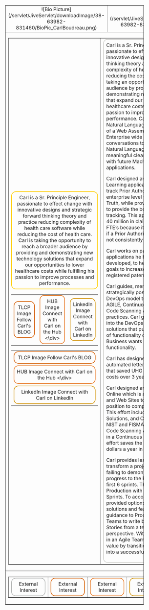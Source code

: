 <table border="1" cellpadding="8" cellspacing="1" style="width: 90%;">

<tbody>

<tr>

<td width="20%">

<div style="text-align: center;">![Bio Picture](/servlet/JiveServlet/downloadImage/38-63982-831460/BioPic_CarlBoudreau.png)</div>

</td>

<td width="80%">

<div style="text-align: center;">![Bio Cloud](/servlet/JiveServlet/downloadImage/38-63982-831461/TLCP_BIO.png)</div>

</td>

</tr>

<tr>

<td colspan="2">

<table border="1" cellpadding="4" cellspacing="4" style="width: 100%;">

<tbody>

<tr>

<td width="33%">

<div style="border-radius: 15px; border: 2px solid #ffcd00; padding: 8px; text-align: center;">Carl is a Sr. Principle Engineer, passionate to effect change with innovative designs and strategic forward thinking theory and practice reducing complexity of health care software while reducing the cost of health care. Carl is taking the opportunity to reach a broader audience by providing and demonstrating new technology solutions that expand our opportunities to lower healthcare costs while fulfilling his passion to improve processes and performance.</div>

<table border="0" cellpadding="8" cellspacing="1" style="width: 100%;">

<tbody>

<tr>

<td>

<div style="border-radius: 15px; border: 2px solid #d45d00; padding: 8px; text-align: center;">TLCP Image  
Follow Carl's BLOG</div>

</td>

<td>

<div style="border-radius: 15px; border: 2px solid #e77721; padding: 8px; text-align: center;">HUB Image  
Connect with Carl on the Hub <\div></div>

</td>

<td>

<div style="border-radius: 15px; border: 2px solid #d19000; padding: 8px; text-align: center;">LinkedIn Image  
Connect with Carl on LinkedIn</div>

</td>

</tr>

</tbody>

</table>

<table border="0" cellpadding="8" cellspacing="1" style="width: 100%;">

<tbody>

<tr>

<td>

<div style="border-radius: 15px; border: 2px solid #d45d00; padding: 8px; text-align: center;">TLCP Image  
Follow Carl's BLOG</div>

</td>

</tr>

<tr>

<td>

<div style="border-radius: 15px; border: 2px solid #e77721; padding: 8px; text-align: center;">HUB Image  
Connect with Carl on the Hub <\div></div>

</td>

</tr>

<tr>

<td>

<div style="border-radius: 15px; border: 2px solid #d19000; padding: 8px; text-align: center;">LinkedIn Image  
Connect with Carl on LinkedIn</div>

</td>

</tr>

</tbody>

</table>

</td>

<td style="text-align: left;" width="66%">

<div style="border-radius: 15px; border: 2px solid #d0d0cc; padding: 8px; text-align: left;">Carl is a Sr. Principle Engineer, passionate to effect change with innovative designs and strategic forward thinking theory and practice reducing complexity of health care software while reducing the cost of health care. Carl is taking an opportunity to reach a broader audience by providing and demonstrating new technology solutions that expand our opportunities to lower healthcare costs while fulfilling his passion to improve processes and performance. Carl design & coded a Natural Language application in the form of a Web Assembly that can be used Enterprise wide to capture conversations to text and then apply Natural Language Processing to provide meaningful clean data to be data mined with future Machine Learning applications.  

Carl designed and built a Machine Learning application to automate and track Prior Authorizations at an enterprise level to be the Source of Truth, while providing Machine Learning to provide the best answer and audit tracking. This application should save 40 million in claim disputes, payments & FTE’s because it is difficult to determine if a Prior Authorization was required or not consistently determined today.

Carl works on patents for the software applications he has designed and developed, to help Optum reach its goals to increase the number of registered patents for Optum.  

Carl guides, mentors, and lead efforts to strategically position projects into a DevOps model to take full advantage of AGILE, Continuous Integration, Security Code Scanning and Penetration best practices. Carl guides SCRUM Teams into the DevOps Model by architecting solutions that put the Business in charge of functionality deployments when Business wants to provide new functionality.  

Carl has designed and written an automated letter generating application that saved UHG 14 million dollars in FTE costs over 3 years  

Carl designed and lobbied for MCD-Online which is an SOA solution with API and Web Sites to put UHG into a better position to compete for M&V contracts. This effort included Azure Cloud Solutions, and Cyber Security including NIST and FISMA concerns that included Code Scanning and Penetration testing in a Continuous Integration SDLC. This effort saves the company 8,000.00 dollars a year in hosting costs.

Carl provides leadership direction to transform a project and team that was failing to demonstrate any demonstrable progress to the Business Owners in the first 6 sprints. That effort is now in Production with Zero Defects within 10 Sprints. To accomplish this Carl provided options & input to the PMC on solutions and feature sizes. He provided guidance to Product Owners & Scrum Teams to write better Features and User Stories from a technologist’s perspective. With input at all levels with in an Agile Team he was able to add value by transitioning a failing project into a successful project.

</div>

</td>

</tr>

</tbody>

</table>

</td>

</tr>

<tr>

<td colspan="2">

<table border="1" cellpadding="4" cellspacing="4" style="width: 100%;">

<tbody>

<tr>

<td width="20%">

<div style="border-radius: 15px; border: 2px solid #b1b3b2; padding: 8px; text-align: center;">External Interest</div>

</td>

<td width="20%">

<div style="border-radius: 15px; border: 2px solid #d45d00; padding: 8px; text-align: center;">External Interest</div>

</td>

<td width="20%">

<div style="border-radius: 15px; border: 2px solid #e77721; padding: 8px; text-align: center;">External Interest</div>

</td>

<td width="20%">

<div style="border-radius: 15px; border: 2px solid #d19000; padding: 8px; text-align: center;">External Interest</div>

</td>

<td width="20%">

<div style="border-radius: 15px; border: 2px solid #d19000; padding: 8px; text-align: center;">External Interest</div>

</td>

</tr>

</tbody>

</table>

</td>

</tr>

</tbody>

</table>
